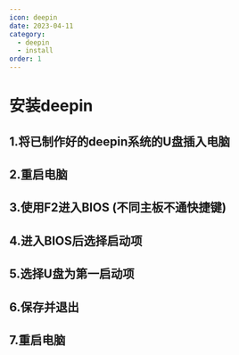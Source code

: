 ```yaml
---
icon: deepin
date: 2023-04-11
category: 
  - deepin
  - install
order: 1
---
```

# 安装deepin
## 1.将已制作好的deepin系统的U盘插入电脑
## 2.重启电脑
## 3.使用F2进入BIOS (不同主板不通快捷键)
## 4.进入BIOS后选择启动项
## 5.选择U盘为第一启动项
## 6.保存并退出
## 7.重启电脑